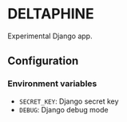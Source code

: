 # DELTAPHINE

Experimental Django app.

## Configuration

### Environment variables

* `SECRET_KEY`: Django secret key
* `DEBUG`: Django debug mode
